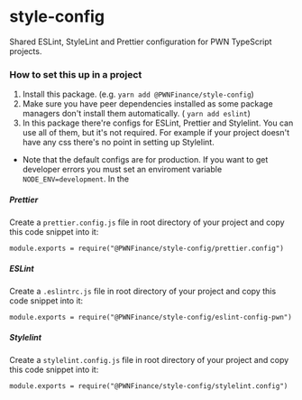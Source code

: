 # style-config

Shared ESLint, StyleLint and Prettier configuration for PWN TypeScript projects.

### How to set this up in a project

1. Install this package. (e.g. `yarn add @PWNFinance/style-config`)
2. Make sure you have peer dependencies installed as some package managers don't install them automatically. ( `yarn add eslint`)
3. In this package there're configs for ESLint, Prettier and Stylelint. You can use all of them, but it's not required. For example if your project doesn't have any css there's no point in setting up Stylelint.

* Note that the default configs are for production. If you want to get developer errors you must set an enviroment variable `NODE_ENV=development`. In the 

##### Prettier

Create a `prettier.config.js` file in root directory of your project and copy this code snippet into it:

```
module.exports = require("@PWNFinance/style-config/prettier.config")
```

##### ESLint

Create a `.eslintrc.js` file in root directory of your project and copy this code snippet into it:

```
module.exports = require("@PWNFinance/style-config/eslint-config-pwn")
```

##### Stylelint

Create a `stylelint.config.js` file in root directory of your project and copy this code snippet into it:

```
module.exports = require("@PWNFinance/style-config/stylelint.config")
```
